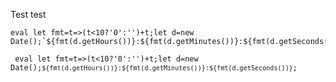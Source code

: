 Test test


````
eval let fmt=t=>(t<10?'0':'')+t;let d=new Date();`${fmt(d.getHours())}:${fmt(d.getMinutes())}:${fmt(d.getSeconds())}`;
````

<code> eval let fmt=t=>(t<10?'0':'')+t;let d=new Date();```${fmt(d.getHours())}:${fmt(d.getMinutes())}:${fmt(d.getSeconds())}```; <code>
